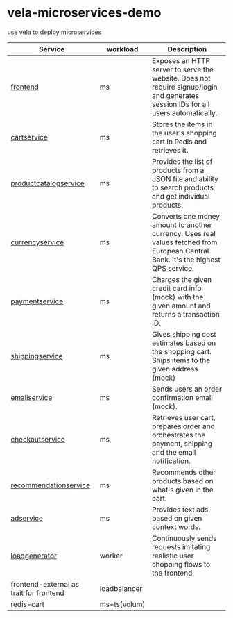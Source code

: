 # vela-microservices-demo
use vela to deploy microservices


| Service                                              | workload      | Description                                                                                                                       |
| ---------------------------------------------------- | ------------- | --------------------------------------------------------------------------------------------------------------------------------- |
| [frontend](./src/frontend)                           | ms            | Exposes an HTTP server to serve the website. Does not require signup/login and generates session IDs for all users automatically. |
| [cartservice](./src/cartservice)                     | ms            | Stores the items in the user's shopping cart in Redis and retrieves it.                                                           |
| [productcatalogservice](./src/productcatalogservice) | ms            | Provides the list of products from a JSON file and ability to search products and get individual products.                        |
| [currencyservice](./src/currencyservice)             | ms            | Converts one money amount to another currency. Uses real values fetched from European Central Bank. It's the highest QPS service. |
| [paymentservice](./src/paymentservice)               | ms            | Charges the given credit card info (mock) with the given amount and returns a transaction ID.                                     |
| [shippingservice](./src/shippingservice)             | ms            | Gives shipping cost estimates based on the shopping cart. Ships items to the given address (mock)                                 |
| [emailservice](./src/emailservice)                   | ms            | Sends users an order confirmation email (mock).                                                                                   |
| [checkoutservice](./src/checkoutservice)             | ms            | Retrieves user cart, prepares order and orchestrates the payment, shipping and the email notification.                            |
| [recommendationservice](./src/recommendationservice) | ms            | Recommends other products based on what's given in the cart.                                                                      |
| [adservice](./src/adservice)                         | ms            | Provides text ads based on given context words.                                                                                   |
| [loadgenerator](./src/loadgenerator)                 | worker        | Continuously sends requests imitating realistic user shopping flows to the frontend.                                              |
| frontend-external as trait for frontend              | loadbalancer  |                                                                                                                                   |
| redis-cart                                           | ms+ts(volum)  |                                                                                                                                   |